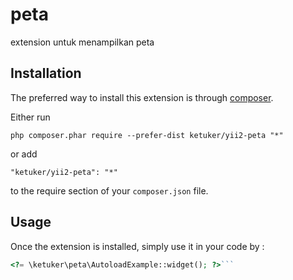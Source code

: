peta
====
extension untuk menampilkan peta

Installation
------------

The preferred way to install this extension is through [composer](http://getcomposer.org/download/).

Either run

```
php composer.phar require --prefer-dist ketuker/yii2-peta "*"
```

or add

```
"ketuker/yii2-peta": "*"
```

to the require section of your `composer.json` file.


Usage
-----

Once the extension is installed, simply use it in your code by  :

```php
<?= \ketuker\peta\AutoloadExample::widget(); ?>```